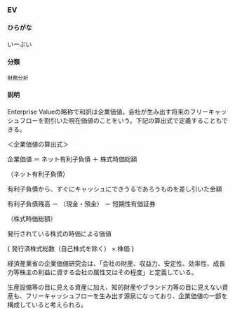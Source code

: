 <div style="display:none;">

## [あ行](securities-terms?id=あ行)
## [か行](securities-terms?id=か行)
## [さ行](securities-terms?id=さ行)
## [た行](securities-terms?id=た行)
## [な行](securities-terms?id=な行)
## [は行](securities-terms?id=は行)
## [ま行](securities-terms?id=ま行)
## [や行](securities-terms?id=や行)
## [ら行](securities-terms?id=ら行)
## [わ行](securities-terms?id=わ行)
## [英数字・記号](securities-terms?id=英数字・記号)

</div>

### EV

#### ひらがな

いーぶい

#### 分類

`財務分析`

#### 説明

Enterprise Valueの略称で和訳は企業価値。会社が生み出す将来のフリーキャッシュフローを割引いた現在価値のことをいう。下記の算出式で定義することもできる。
 
＜企業価値の算出式＞
企業価値 ＝ ネット有利子負債 ＋ 株式時価総額
（ネット有利子負債）
有利子負債から、すぐにキャッシュにできうるであろうものを差し引いた金額
有利子負債残高 － （現金・預金） － 短期性有価証券
（株式時価総額）
発行されている株式の時価による価値 
{ 発行済株式総数（自己株式を除く） × 株価 }
 
経済産業省の企業価値研究会は、「会社の財産、収益力、安定性、効率性、成長力等株主の利益に資する会社の属性又はその程度」と定義している。
生産設備等の目に見える資産に加え、知的財産やブランド力等の目に見えない資産も、フリーキャッシュフローを生み出す源泉になっており、企業価値の一部を構成していると考えられる。

